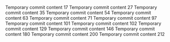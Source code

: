 Temporary commit content 17
Temporary commit content 27
Temporary commit content 35
Temporary commit content 54
Temporary commit content 63
Temporary commit content 71
Temporary commit content 97
Temporary commit content 101
Temporary commit content 102
Temporary commit content 129
Temporary commit content 146
Temporary commit content 180
Temporary commit content 200
Temporary commit content 212
